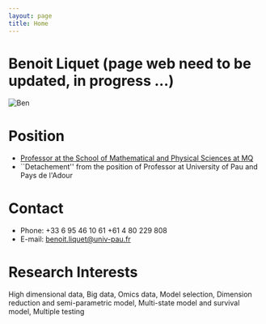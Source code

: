 ```yaml
---
layout: page
title: Home
---
```


# Benoit Liquet (page web need to be updated, in progress ...)

<img src="https://benoit-liquet.github.io/Resume/benoit.png" alt="Ben">


# Position
- [Professor at the School of Mathematical and Physical Sciences at MQ](https://researchers.mq.edu.au/en/persons/benoit-liquet-weiland)
- ``Detachement'' from the position of Professor at University of Pau and Pays de l'Adour

# Contact 

- Phone: +33 6 95 46 10 61 +61 4 80 229 808 
- E-mail: benoit.liquet@univ-pau.fr

# Research Interests
High dimensional data, Big data, Omics data, Model selection, Dimension reduction and semi-parametric model, Multi-state model and survival model, Multiple testing
